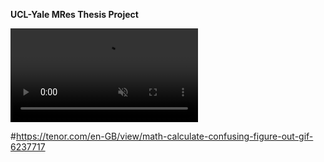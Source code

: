 **UCL-Yale MRes Thesis Project**

<video autoplay loop muted playsinline>
  <source src="https://media.tenor.com/dlJSiLUJNmsAAAPo/math-calculate.mp4" type="video/mp4">
</video>



#https://tenor.com/en-GB/view/math-calculate-confusing-figure-out-gif-6237717
